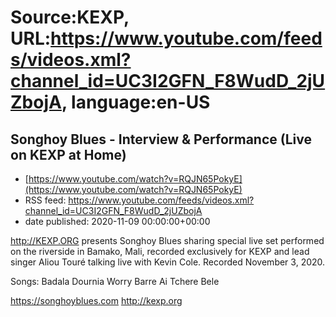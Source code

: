 # Source:KEXP, URL:https://www.youtube.com/feeds/videos.xml?channel_id=UC3I2GFN_F8WudD_2jUZbojA, language:en-US

## Songhoy Blues - Interview & Performance (Live on KEXP at Home)
 - [https://www.youtube.com/watch?v=RQJN65PokyE](https://www.youtube.com/watch?v=RQJN65PokyE)
 - RSS feed: https://www.youtube.com/feeds/videos.xml?channel_id=UC3I2GFN_F8WudD_2jUZbojA
 - date published: 2020-11-09 00:00:00+00:00

http://KEXP.ORG presents Songhoy Blues sharing special live set performed on the riverside in Bamako, Mali, recorded exclusively for KEXP and lead singer Aliou Touré talking live with Kevin Cole. Recorded November 3, 2020. 

Songs:
Badala
Dournia
Worry
Barre
Ai Tchere Bele

https://songhoyblues.com
http://kexp.org


